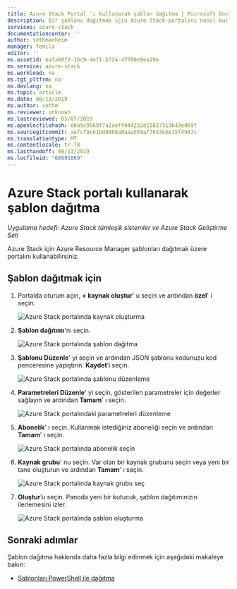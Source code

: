 ```yaml
---
title: Azure Stack Portal 'ı kullanarak şablon dağıtma | Microsoft Docs
description: Bir şablonu dağıtmak için Azure Stack portalını nasıl kullanacağınızı öğrenin.
services: azure-stack
documentationcenter: ''
author: sethmanheim
manager: femila
editor: ''
ms.assetid: eafa60f2-16c9-4ef1-b724-47709e9ea29e
ms.service: azure-stack
ms.workload: na
ms.tgt_pltfrm: na
ms.devlang: na
ms.topic: article
ms.date: 08/13/2019
ms.author: sethm
ms.reviewer: unknown
ms.lastreviewed: 05/07/2019
ms.openlocfilehash: e6a9c9569f7a2aeff044232d15817313b43ed69f
ms.sourcegitcommit: aefcf9c61bd8089a0aaa569af7643e5e15f4947c
ms.translationtype: MT
ms.contentlocale: tr-TR
ms.lasthandoff: 08/13/2019
ms.locfileid: "68991869"
---
```

# <a name="deploy-a-template-using-the-portal-in-azure-stack"></a>Azure Stack portalı kullanarak şablon dağıtma

*Uygulama hedefi: Azure Stack tümleşik sistemler ve Azure Stack Geliştirme Seti*

Azure Stack için Azure Resource Manager şablonları dağıtmak üzere portalını kullanabilirsiniz.

## <a name="to-deploy-a-template"></a>Şablon dağıtmak için

1. Portalda oturum açın, **+ kaynak oluştur**' u seçin ve ardından **özel**' i seçin.

   ![Azure Stack portalında kaynak oluşturma](media/azure-stack-deploy-template-portal/template-deploy1.png)

1. **Şablon dağıtımı**'nı seçin.

   ![Azure Stack portalında şablon dağıtma](media/azure-stack-deploy-template-portal/template-deploy2.png)

1. **Şablonu Düzenle**' yi seçin ve ardından JSON şablonu kodunuzu kod penceresine yapıştırın. **Kaydet**’i seçin.

   ![Azure Stack portalında şablonu düzenleme](media/azure-stack-deploy-template-portal/template-deploy3.png)

1. **Parametreleri Düzenle**' yi seçin, gösterilen parametreler için değerler sağlayın ve ardından **Tamam**' ı seçin.

   ![Azure Stack portalındaki parametreleri düzenleme](media/azure-stack-deploy-template-portal/template-deploy4.png)

1. **Abonelik**' ı seçin. Kullanmak istediğiniz aboneliği seçin ve ardından **Tamam**' ı seçin.

   ![Azure Stack portalında abonelik seçin](media/azure-stack-deploy-template-portal/template-deploy5.png)

1. **Kaynak grubu**' nu seçin. Var olan bir kaynak grubunu seçin veya yeni bir tane oluşturun ve ardından **Tamam**' ı seçin.

   ![Azure Stack portalında kaynak grubu seç](media/azure-stack-deploy-template-portal/template-deploy6.png)

1. **Oluştur**’u seçin. Panoda yeni bir kutucuk, şablon dağıtımınızın ilerlemesini izler.

   ![Azure Stack portalında şablon oluşturma](media/azure-stack-deploy-template-portal/template-deploy7.png)

## <a name="next-steps"></a>Sonraki adımlar

Şablon dağıtma hakkında daha fazla bilgi edinmek için aşağıdaki makaleye bakın:

- [Şablonları PowerShell ile dağıtma](azure-stack-deploy-template-powershell.md)
